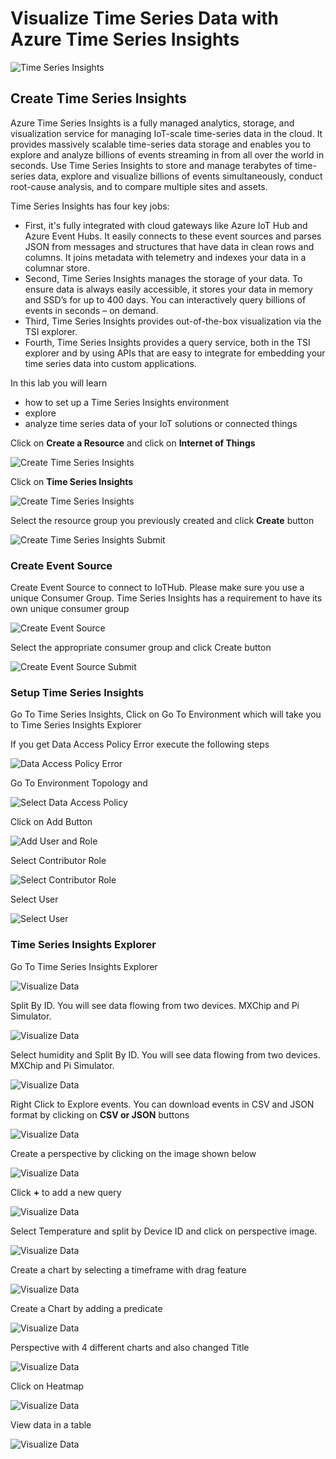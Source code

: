 # Visualize Time Series Data with Azure Time Series Insights

![Time Series Insights](images/visualize_timeseriesinsights.jpg)

## Create Time Series Insights

Azure Time Series Insights is a fully managed analytics, storage, and visualization service for managing IoT-scale time-series data in the cloud. It provides massively scalable time-series data storage and enables you to explore and analyze billions of events streaming in from all over the world in seconds. Use Time Series Insights to store and manage terabytes of time-series data, explore and visualize billions of events simultaneously, conduct root-cause analysis, and to compare multiple sites and assets.

Time Series Insights has four key jobs:

* First, it's fully integrated with cloud gateways like Azure IoT Hub and Azure Event Hubs. It easily connects to these event sources and parses JSON from messages and structures that have data in clean rows and columns. It joins metadata with telemetry and indexes your data in a columnar store.
* Second, Time Series Insights manages the storage of your data. To ensure data is always easily accessible, it stores your data in memory and SSD’s for up to 400 days. You can interactively query billions of events in seconds – on demand.
* Third, Time Series Insights provides out-of-the-box visualization via the TSI explorer. 
* Fourth, Time Series Insights provides a query service, both in the TSI explorer and by using APIs that are easy to integrate for embedding your time series data into custom applications.

In this lab you will learn

* how to set up a Time Series Insights environment
* explore
* analyze time series data of your IoT solutions or connected things


Click on **Create a Resource** and click on **Internet of Things**

![Create Time Series Insights](images/visualize_01_Create_Time_Series_Insights.png)

Click on **Time Series Insights**

![Create Time Series Insights](images/visualize_tsi.png)

Select the resource group you previously created and click **Create** button

![Create Time Series Insights Submit](images/visualize_02_Create_Time_Series_Inisghts_Submit.png)

### Create Event Source

Create Event Source to connect to IoTHub. Please make sure you use a unique Consumer Group. Time Series Insights has a requirement to have its own unique consumer group

![Create Event Source](images/visualize_03_Create_Event_Source.png)

Select the appropriate consumer group and click Create button

![Create Event Source Submit](images/visualize_04_Create_Event_Source_Submit.png)

### Setup Time Series Insights

Go To Time Series Insights, Click on Go To Environment which will take you to Time Series Insights Explorer

If you get Data Access Policy Error execute the following steps

![Data Access Policy Error](images/visualize_16_data_access_poliy_error.png)

Go To Environment Topology and 

![Select Data Access Policy](images/visualize_15_data_access_policy.png)

Click on Add Button

![Add User and Role](images/visualize_17_add_user_role.png)

Select Contributor Role

![Select Contributor Role](images/visualize_18_select_controbutor_role.png)

Select User

![Select User](images/visualize_19_select_user.png)

### Time Series Insights Explorer

Go To Time Series Insights Explorer

![Visualize Data](images/visualize_05_GoTo_TSI_Explorer.png)

Split By ID. You will see data flowing from two devices. MXChip and Pi Simulator. 

![Visualize Data](images/visualize_06_Visual1.png)

Select humidity and Split By ID. You will see data flowing from two devices. MXChip and Pi Simulator.

![Visualize Data](images/visualize_07_Visual2.png)

Right Click to Explore events. You can download events in CSV and JSON format by clicking on **CSV or JSON** buttons

![Visualize Data](images/visualize_08_Visual3.png)

Create a perspective by clicking on the image shown below

![Visualize Data](images/visualize_perspective.png)

Click **+** to add a new query

![Visualize Data](images/visualize_10_visual10.png)

Select Temperature and split by Device ID and click on perspective image.

![Visualize Data](images/visualize_11_visual11.png)

Create a chart by selecting a timeframe with drag feature

![Visualize Data](images/visualize_12_Visual12.png)

Create a Chart by adding a predicate

![Visualize Data](images/visualize_predicate.png)

Perspective with 4 different charts and also changed Title

![Visualize Data](images/visualize_14_Visual_dashboard.png)

Click on Heatmap

![Visualize Data](images/visualize_heatmap.png)

View data in a table

![Visualize Data](images/visualize_table.png)

